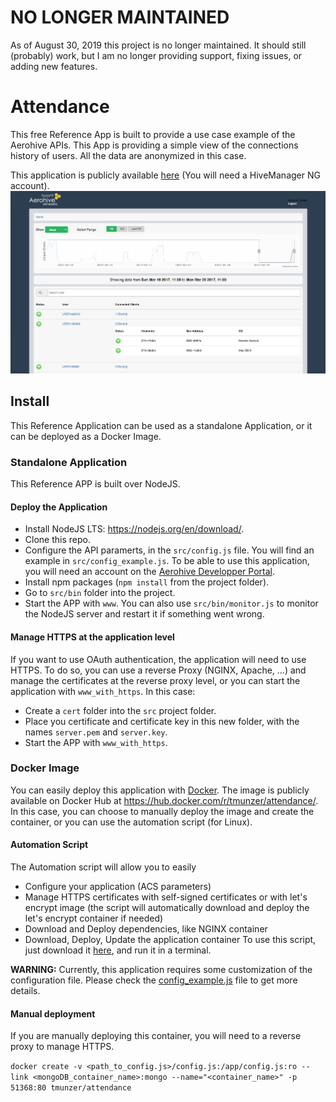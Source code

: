 # NO LONGER MAINTAINED
As of August 30, 2019 this project is no longer maintained. It should still (probably) work, but I am no longer providing support, fixing issues, or adding new features.

# Attendance
This free Reference App is built to provide a use case example of the Aerohive APIs.
This App is providing a simple view of the connections history of users. All the data are anonymized in this case.

This application is publicly available [here](https://attendance.ah-lab.fr) (You will need a HiveManager NG account).
![attendance](https://github.com/tmunzer/attendance/blob/master/attendance.png?raw=true)

## Install
This Reference Application can be used as a standalone Application, or it can be deployed as a Docker Image.

### Standalone Application
This Reference APP is built over NodeJS. 

#### Deploy the Application
* Install NodeJS LTS: https://nodejs.org/en/download/.
* Clone this repo.
* Configure the API paramerts, in the `src/config.js` file. You will find an example in `src/config_example.js`. To be able to use this application, you will need an account on the [Aerohive Developper Portal](https://developer.aerohive.com/).
* Install npm packages (`npm install` from the project folder).
* Go to `src/bin` folder into the project.
* Start the APP with `www`. You can also use `src/bin/monitor.js` to monitor the NodeJS server and restart it if something went wrong.

#### Manage HTTPS at the application level
If you want to use OAuth authentication, the application will need to use HTTPS. To do so, you can use a reverse Proxy (NGINX, Apache, ...) and manage the certificates at the reverse proxy level, or you can start the application with `www_with_https`. In this case:
* Create a `cert` folder into the `src` project folder.
* Place you certificate and certificate key in this new folder, with the names `server.pem` and `server.key`.
* Start the APP with `www_with_https`. 

### Docker Image
You can easily deploy this application with [Docker](https://www.docker.com/). The image is publicly available on Docker Hub at https://hub.docker.com/r/tmunzer/attendance/.
In this case, you can choose to manually deploy the image and create the container, or you can use the automation script (for Linux).

#### Automation Script
The Automation script will allow you to easily 
* Configure your application (ACS parameters)
* Manage HTTPS certificates with self-signed certificates or with let's encrypt image (the script will automatically download and deploy the let's encrypt container if needed)
* Download and Deploy dependencies, like NGINX container
* Download, Deploy, Update the application container
To use this script, just download it [here](https://raw.githubusercontent.com/tmunzer/attendance/master/attendance.sh), and run it in a terminal.

**WARNING:**
Currently, this application requires some customization of the configuration file.
Please check the [config_example.js](https://github.com/tmunzer/Attendance/blob/master/src/config_example.js) file to get more details.

#### Manual deployment
If you are manually deploying this container, you will need to a reverse proxy to manage HTTPS.

`docker create -v <path_to_config.js>/config.js:/app/config.js:ro --link <mongoDB_container_name>:mongo --name="<container_name>" -p 51368:80 tmunzer/attendance`
